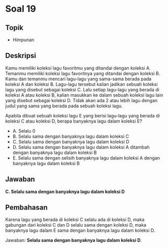 # Soal 19

## Topik

* Himpunan

## Deskripsi

Kamu memiliki koleksi lagu favoritmu yang ditandai dengan koleksi A. Temanmu memiliki koleksi lagu favoritnya yang ditandai dengan koleksi B. Kamu dan temanmu mencari lagu-lagu yang sama-sama berada pada koleksi A dan koleksi B. Lagu-lagu tersebut kalian jadikan sebuah koleksi lagu yang disebut sebagai koleksi C. Lalu setiap lagu-lagu yang berada di koleksi A atau koleksi B, kalian masukkan ke dalam sebuah koleksi lagu lain yang disebut sebagai koleksi D. Tidak akan ada 2 atau lebih lagu dengan judul yang sama yang berada pada sebuah koleksi lagu.

Apabila dibuat sebuah koleksi lagu E yang berisi lagu-lagu yang berada di koleksi C atau koleksi D, berapa banyaknya lagu dalam koleksi E?

* A. Selalu 0
* B. Selalu sama dengan banyaknya lagu dalam koleksi C
* C. Selalu sama dengan banyaknya lagu dalam koleksi D
* D. Selalu sama dengan banyaknya lagu dalam koleksi A ditambah dengan banyaknya lagu dalam koleksi B
* E. Selalu sama dengan selisih banyaknya lagu dalam koleksi A dengan banyaknya lagu dalam koleksi B

## Jawaban

**C. Selalu sama dengan banyaknya lagu dalam koleksi D**

## Pembahasan

Karena lagu yang berada di koleksi C selalu ada di koleksi D, maka gabungan dari koleksi C dan D selalu sama dengan koleksi D, maka banyaknya lagu dalam E sama dengan banyaknya lagu dalam koleksi D.

Jawaban: **Selalu sama dengan banyaknya lagu dalam koleksi D**.